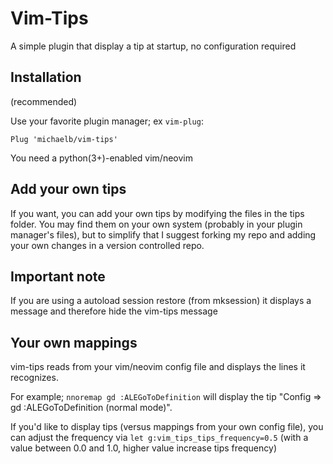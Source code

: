 # Vim-Tips

A simple plugin that display a tip at startup, no configuration required

## Installation

(recommended)

Use your favorite plugin manager; ex `vim-plug`:

```vim
Plug 'michaelb/vim-tips'
```

You need a python(3+)-enabled vim/neovim

## Add your own tips

If you want, you can add your own tips by modifying the files in the tips folder.
You may find them on your own system (probably in your plugin manager's files), but to simplify that I suggest forking my repo and adding your own changes in a version controlled repo.

## Important note

If you are using a autoload session restore (from mksession) it displays a message and therefore hide the vim-tips message

## Your own mappings

vim-tips reads from your vim/neovim config file and displays the lines it recognizes.

For example;
`nnoremap gd :ALEGoToDefinition`
will display the tip "Config => gd :ALEGoToDefinition (normal mode)".

If you'd like to display tips (versus mappings from your own config file), you can adjust the frequency via
`let g:vim_tips_tips_frequency=0.5` (with a value between 0.0 and 1.0, higher value increase tips frequency)
